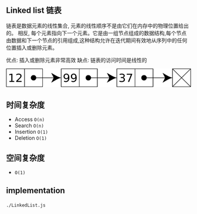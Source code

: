## Linked list 链表

链表是数据元素的线性集合, 元素的线性顺序不是由它们在内存中的物理位置给出的。 相反, 每个元素指向下一个元素。它是由一组节点组成的数据结构,每个节点由数据和下一个节点的引用组成,这种结构允许在迭代期间有效地从序列中的任何位置插入或删除元素。

优点: 插入或删除元素非常高效
缺点: 链表的访问时间是线性的

![linkedList](./linked-list.svg)

## 时间复杂度

- Access `O(n)`
- Search `O(n)`
- Insertion `O(1)`
- Deletion `O(1)`

## 空间复杂度

- `O(1)`

## implementation

`./LinkedList.js`
